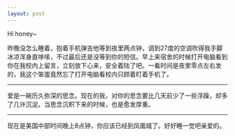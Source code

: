 ```yaml
---
layout: post
---
```

Hi honey~

昨晚没怎么睡着，抱着手机弹吉他等到夜里两点钟，调到27度的空调吹得我手脚冰凉浑身直哆嗦，不过最后还是没等到你的短信。早上来宿舍的时候打开电脑看到你在我校内上留言，立刻放下心来，安全着陆了吧。一看时间是夜里零点左右发的，我这个笨蛋竟然忘了打开电脑看校内只顾着盯着手机了。

* * *

爱是一碗历久弥深的思念。现在的我，对你的思念要比几天前少了一些浮躁，却多了几许沉淀。当思念沉积下来的时候，也是愈发厚重。

* * *

现在是美国中部时间晚上8点钟，你应该已经到凤凰城了。好好睡一觉吧亲爱的。